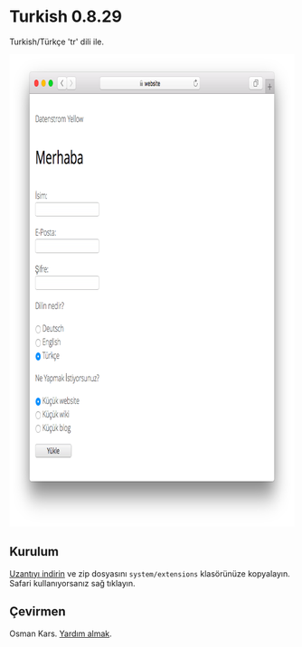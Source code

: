 # Turkish 0.8.29

Turkish/Türkçe 'tr' dili ile.

<p align="center"><img src="turkish-screenshot.png?raw=true" width="795" height="836" alt="Screenshot"></p>

## Kurulum

[Uzantıyı indirin](https://github.com/datenstrom/yellow-extensions/raw/master/zip/turkish.zip) ve zip dosyasını `system/extensions` klasörünüze kopyalayın. Safari kullanıyorsanız sağ tıklayın. 

## Çevirmen

Osman Kars. [Yardım almak](https://datenstrom.se/yellow/help/).
